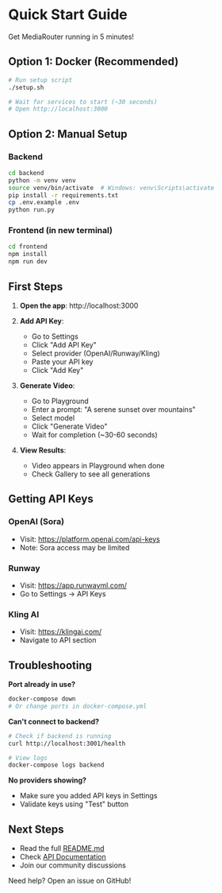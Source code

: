 # Quick Start Guide

Get MediaRouter running in 5 minutes!

## Option 1: Docker (Recommended)

```bash
# Run setup script
./setup.sh

# Wait for services to start (~30 seconds)
# Open http://localhost:3000
```

## Option 2: Manual Setup

### Backend

```bash
cd backend
python -m venv venv
source venv/bin/activate  # Windows: venv\Scripts\activate
pip install -r requirements.txt
cp .env.example .env
python run.py
```

### Frontend (in new terminal)

```bash
cd frontend
npm install
npm run dev
```

## First Steps

1. **Open the app**: http://localhost:3000

2. **Add API Key**:
   - Go to Settings
   - Click "Add API Key"
   - Select provider (OpenAI/Runway/Kling)
   - Paste your API key
   - Click "Add Key"

3. **Generate Video**:
   - Go to Playground
   - Enter a prompt: "A serene sunset over mountains"
   - Select model
   - Click "Generate Video"
   - Wait for completion (~30-60 seconds)

4. **View Results**:
   - Video appears in Playground when done
   - Check Gallery to see all generations

## Getting API Keys

### OpenAI (Sora)
- Visit: https://platform.openai.com/api-keys
- Note: Sora access may be limited

### Runway
- Visit: https://app.runwayml.com/
- Go to Settings → API Keys

### Kling AI
- Visit: https://klingai.com/
- Navigate to API section

## Troubleshooting

**Port already in use?**
```bash
docker-compose down
# Or change ports in docker-compose.yml
```

**Can't connect to backend?**
```bash
# Check if backend is running
curl http://localhost:3001/health

# View logs
docker-compose logs backend
```

**No providers showing?**
- Make sure you added API keys in Settings
- Validate keys using "Test" button

## Next Steps

- Read the full [README.md](README.md)
- Check [API Documentation](http://localhost:3001/docs)
- Join our community discussions

Need help? Open an issue on GitHub!
